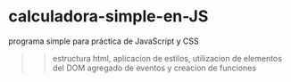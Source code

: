 # calculadora-simple-en-JS
programa simple para práctica de JavaScript y CSS
>> estructura html, aplicacion de estilos, utilizacion de elementos del DOM
>> agregado de eventos y creacion de funciones
